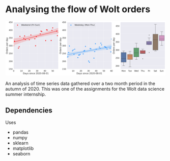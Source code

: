 # Analysing the flow of Wolt orders


![image](./Image/Wolt.png)

An analysis of time series data gathered over a two month period in the
autumn of 2020. This was one of the assignments for the Wolt data science summer internship.

## Dependencies
Uses
- pandas
- numpy
- sklearn
- matplotlib
- seaborn
